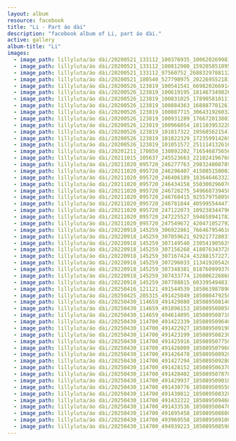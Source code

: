 ```yaml
---
layout: album
resource: facebook
title: "Li - Part áo dài"
description: "facebook album of Li, part áo dài."
active: gallery
album-title: "Li"
images:
  - image_path: lillyluta/áo dài/20200521_133112_100376935_1006202699813762_2422000937692752835_n.jpg
  - image_path: lillyluta/áo dài/20200521_133112_100812900_1592058510951185_2645880060861256819_n.jpg
  - image_path: lillyluta/áo dài/20200521_133112_97560752_2688329788112105_5921492603942024651_n.jpg
  - image_path: lillyluta/áo dài/20200521_180540_527790975_2022695521810940_8861520168754871813_n.jpg
  - image_path: lillyluta/áo dài/20200526_123819_100541541_669820266914839_1125596010795578759_n.jpg
  - image_path: lillyluta/áo dài/20200526_123819_100619195_181467349826230_7824176045278565903_n.jpg
  - image_path: lillyluta/áo dài/20200526_123819_100831025_178905810111404_237295772671344860_n.jpg
  - image_path: lillyluta/áo dài/20200526_123819_100884363_168887701261651_663032797123283499_n.jpg
  - image_path: lillyluta/áo dài/20200526_123819_100887715_3064319260327810_7267441885905883315_n.jpg
  - image_path: lillyluta/áo dài/20200526_123819_100931289_176672013803785_3786603808909355305_n.jpg
  - image_path: lillyluta/áo dài/20200526_123819_100966054_181103953220739_3341693772509221639_n.jpg
  - image_path: lillyluta/áo dài/20200526_123819_101017322_195685621541484_253224799412259788_n.jpg
  - image_path: lillyluta/áo dài/20200526_123819_101022329_172359914269568_4681685543076537518_n.jpg
  - image_path: lillyluta/áo dài/20200526_123819_101051572_251114132616472_8456720402310692489_n.jpg
  - image_path: lillyluta/áo dài/20201211_170850_130892202_716546875656767_9185961076255264007_n.jpg
  - image_path: lillyluta/áo dài/20211015_105637_245523663_221024196760397_4290911917804880910_n.jpg
  - image_path: lillyluta/áo dài/20211020_095720_246277763_298324808789874_4112662362472223810_n.jpg
  - image_path: lillyluta/áo dài/20211020_095720_246296407_415085150002282_1220518086504331104_n.jpg
  - image_path: lillyluta/áo dài/20211020_095720_246406189_1836464633220449_6195060839923682478_n.jpg
  - image_path: lillyluta/áo dài/20211020_095720_246434158_550300296070820_7688345045708625856_n.jpg
  - image_path: lillyluta/áo dài/20211020_095720_246726275_549668739458074_8901538822651420909_n.jpg
  - image_path: lillyluta/áo dài/20211020_095720_246768415_925579758050210_3622430778504199779_n.jpg
  - image_path: lillyluta/áo dài/20211020_095720_246781844_405995544477421_7972485201257708902_n.jpg
  - image_path: lillyluta/áo dài/20211020_095720_247122073_1092383447963782_3142783750003657621_n.jpg
  - image_path: lillyluta/áo dài/20211020_095720_247225527_594658941782572_1958716638082240059_n.jpg
  - image_path: lillyluta/áo dài/20211020_095720_247549672_420471052792632_5687717458802690713_n.jpg
  - image_path: lillyluta/áo dài/20220918_145259_306922861_766467954616248_4943955466305998908_n.jpg
  - image_path: lillyluta/áo dài/20220918_145259_307059621_929217728037367_8861526896184416881_n.jpg
  - image_path: lillyluta/áo dài/20220918_145259_307149540_2305419056292569_9125538147499599123_n.jpg
  - image_path: lillyluta/áo dài/20220918_145259_307156268_418076343728556_3275351160445297358_n.jpg
  - image_path: lillyluta/áo dài/20220918_145259_307167424_432881572272975_3681639305824172251_n.jpg
  - image_path: lillyluta/áo dài/20220918_145259_307296033_1134192054201977_1488869479862776960_n.jpg
  - image_path: lillyluta/áo dài/20220918_145259_307348381_818760999370603_2786194433959146517_n.jpg
  - image_path: lillyluta/áo dài/20220918_145259_307433774_126006226868528_80400127759021544_n.jpg
  - image_path: lillyluta/áo dài/20220918_145259_307788815_603395494831037_5631282649223426338_n.jpg
  - image_path: lillyluta/áo dài/20250416_121121_491544539_18506398789020590_7887668794516378359_n.jpg
  - image_path: lillyluta/áo dài/20250425_205315_491425849_18508047925020590_3123518204090000856_n.jpg
  - image_path: lillyluta/áo dài/20250430_114659_491429880_18508950814020590_2805104314335276202_n.jpg
  - image_path: lillyluta/áo dài/20250430_114659_491896153_18508950805020590_5164371365917190314_n.jpg
  - image_path: lillyluta/áo dài/20250430_114659_494614895_18508950871020590_7723598786051779114_n.jpg
  - image_path: lillyluta/áo dài/20250430_114700_491422339_18508950964020590_947331621818336284_n.jpg
  - image_path: lillyluta/áo dài/20250430_114700_491422927_18508950919020590_3848857652862418962_n.jpg
  - image_path: lillyluta/áo dài/20250430_114700_491423199_18508950823020590_9026218542832753645_n.jpg
  - image_path: lillyluta/áo dài/20250430_114700_491425916_18508950775020590_4615642038725350609_n.jpg
  - image_path: lillyluta/áo dài/20250430_114700_491426009_18508950796020590_5277603725550474147_n.jpg
  - image_path: lillyluta/áo dài/20250430_114700_491426478_18508950892020590_4956679587193269114_n.jpg
  - image_path: lillyluta/áo dài/20250430_114700_491427294_18508950928020590_3273238991185862832_n.jpg
  - image_path: lillyluta/áo dài/20250430_114700_491428152_18508950637020590_468932953230773914_n.jpg
  - image_path: lillyluta/áo dài/20250430_114700_491428402_18508950787020590_7437173443646147194_n.jpg
  - image_path: lillyluta/áo dài/20250430_114700_491429937_18508950901020590_1700466862220150740_n.jpg
  - image_path: lillyluta/áo dài/20250430_114700_491430776_18508950955020590_9151974647010030270_n.jpg
  - image_path: lillyluta/áo dài/20250430_114700_491430812_18508950832020590_5298493015846425381_n.jpg
  - image_path: lillyluta/áo dài/20250430_114700_491432222_18508950946020590_5972414939137250775_n.jpg
  - image_path: lillyluta/áo dài/20250430_114700_491433536_18508950847020590_453548517351931840_n.jpg
  - image_path: lillyluta/áo dài/20250430_114700_491895458_18508950880020590_4534512386256822452_n.jpg
  - image_path: lillyluta/áo dài/20250430_114700_493969558_18508950910020590_1320272439431760880_n.jpg
  - image_path: lillyluta/áo dài/20250430_114700_494939223_18508950859020590_2585117540587314668_n.jpg
---
```

